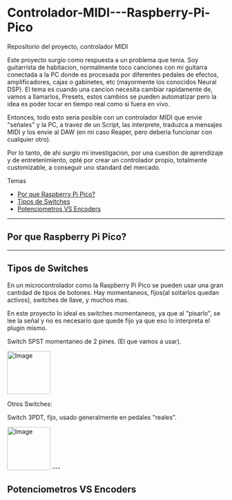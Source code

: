 # Controlador-MIDI---Raspberry-Pi-Pico
Repositorio del proyecto, controlador MIDI 

Este proyecto surgio como respuesta a un problema que tenia. Soy guitarrista de habitacion, normalmente toco canciones con mi guitarra conectada a la PC donde es procesada por diferentes pedales de efectos, amplificadores, cajas o gabinetes, etc (mayormente los conocidos Neural DSP). El tema es cuando una cancion necesita cambiar rapidamente de, vamos a llamarlos, Presets, estos cambios se pueden automatizar pero la idea es poder tocar en tiempo real como si fuera en vivo.

Entonces, todo esto seria posible con un controlador MIDI que envie "señales" y la PC, a travez de un Script, las interprete, traduzca a mensajes MIDI y los envie al DAW (en mi caso Reaper, pero deberia funcionar con cualquier otro).

Por lo tanto, de ahi surgio mi investigacion, por una cuestion de aprendizaje y de entretenimiento, opté por crear un controlador propio, totalmente customizable, a conseguir uno standard del mercado.



Temas 
  - [Por que Raspberry Pi Pico?](#por-que-raspberry-pi-pico)
  - [Tipos de Switches](#tipos-de-switches)
  - [Potenciometros VS Encoders](#potenciometros-vs-encoders) 



---

## Por que Raspberry Pi Pico?

---

## Tipos de Switches
En un microcontrolador como la Raspberry Pi Pico se pueden usar una gran cantidad de tipos de botones.
Hay momentaneos, fijos(al soltarlos quedan activos), switches de llave, y muchos mas.

En este proyecto lo ideal es switches momentaneos, ya que al "pisarlo", se lee la señal y no es necesario que quede fijo ya que eso lo interpreta el plugin mismo.


Switch SPST momentaneo de 2 pines. (El que vamos a usar).

<img width="100" height="100" alt="Image" src="https://github.com/user-attachments/assets/17e246d7-9da3-4dea-b4a8-b0e387b4df0a" />

Otros Switches:

Switch 3PDT, fijo, usado generalmente en pedales "reales".

<img width="100" height="100" alt="Image" src="https://github.com/user-attachments/assets/4f1f8a2b-f182-4a67-8a08-1b82e0777838" />
---

## Potenciometros VS Encoders
